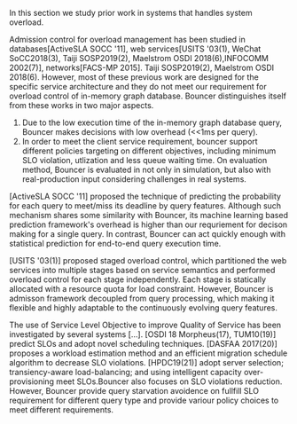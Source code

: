 In this section we study prior work in systems that handles system overload. 

Admission control for overload management has been studied in databases[ActiveSLA SOCC '11], web services[USITS '03(1), WeChat SoCC2018(3), Taiji SOSP2019(2), Maelstrom OSDI 2018(6),INFOCOMM 2002(7)], networks[FACS-MP 2015]. Taiji SOSP2019(2), Maelstrom OSDI 2018(6). However, most of these previous work are
designed for the specific service architecture and they do not meet our requirement for overload control of in-memory graph database. 
Bouncer distinguishes itself from these works in two major aspects. 
1. Due to the low execution time of the in-memory graph database query, Bouncer makes decisions with low overhead (<<1ms per query).
2. In order to meet the client service requirement, bouncer support different policies targeting on different objectives, including minimum SLO violation, utlization and less queue waiting time. On evaluation method, Bouncer is evaluated in not only in simulation, but also with real-production input considering challenges in real systems. 

[ActiveSLA SOCC '11] proposed the technique of predicting the probability for each query to meet/miss its deadline by query features. Although such mechanism shares some similarity with Bouncer, its machine learning based prediction framework's overhead is higher than our requriement for decison making for a single query. In contrast, Bouncer can act quickly enough with statistical prediction for end-to-end query execution time.

[USITS '03(1)] proposed staged overload control, which partitioned the web services into multiple stages based on service semantics and performed overload control for each stage independently. Each stage is statically allocated with
a resource quota for load constraint. However, Bouncer is admisson framework decoupled from query processing, which making it flexible and highly adaptable to the continuously evolving query features.

The use of Service Level Objective to improve Quality of Service has been investigated by several systems [...]. 
[OSDI 18 Morpheus(17), TUM10(19)] predict SLOs and adopt novel scheduling techniques. 
[DASFAA 2017(20)] proposes a workload estimation method and an efficient migration schedule algorithm to decrease SLO violations. 
[HPDC19(21)] adopt server selection; transiency-aware load-balancing; and using intelligent capacity over-provisioning meet SLOs.Bouncer also focuses on SLO violations reduction. However, Bouncer provide query starvation avoidence on fullfill SLO requirement for different query type and provide variour policy choices to meet different requirements.   
